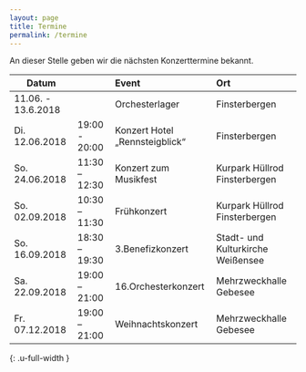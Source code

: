 ```yaml
---
layout: page
title: Termine
permalink: /termine
---
```


An dieser Stelle geben wir die nächsten Konzerttermine bekannt.

| Datum          |                | Event                             | Ort           |
| ---------------| ---------------|:--------------------------------- | :-------------|
| 11.06. - 13.6.2018 |            | Orchesterlager                    | Finsterbergen |
| Di. 12.06.2018 | 19:00 - 20:00 | Konzert Hotel „Rennsteigblick“    | Finsterbergen |
| So. 24.06.2018 | 11:30 – 12:30 | Konzert zum Musikfest             | Kurpark Hüllrod Finsterbergen |
| So. 02.09.2018 | 10:30 – 11:30 | Frühkonzert                       | Kurpark Hüllrod Finsterbergen |
| So. 16.09.2018 | 18:30 – 19:30 | 3.Benefizkonzert                  | Stadt- und Kulturkirche Weißensee |
| Sa. 22.09.2018 | 19:00 – 21:00 | 16.Orchesterkonzert               | Mehrzweckhalle Gebesee |
| Fr. 07.12.2018 | 19:00 – 21:00 | Weihnachtskonzert                 | Mehrzweckhalle Gebesee |
{: .u-full-width }